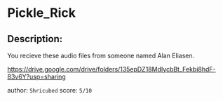 
# Pickle_Rick
## Description:
You recieve these audio files from someone named Alan Eliasen.

https://drive.google.com/drive/folders/135epDZ18MdIycbBt_Fekbi8hdF-83v6Y?usp=sharing

author: `Shricubed`
score: `5/10`

